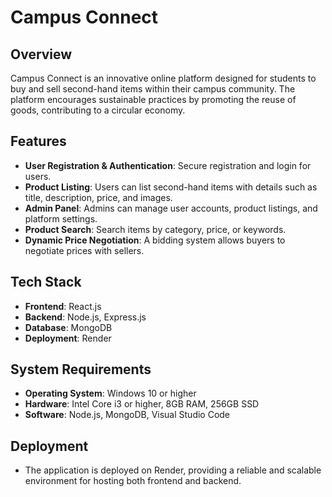 # Campus Connect

## Overview

Campus Connect is an innovative online platform designed for students to buy and sell second-hand items within their campus community. The platform encourages sustainable practices by promoting the reuse of goods, contributing to a circular economy.

## Features

- **User Registration & Authentication**: Secure registration and login for users.
- **Product Listing**: Users can list second-hand items with details such as title, description, price, and images.
- **Admin Panel**: Admins can manage user accounts, product listings, and platform settings.
- **Product Search**: Search items by category, price, or keywords.
- **Dynamic Price Negotiation**: A bidding system allows buyers to negotiate prices with sellers.

## Tech Stack

- **Frontend**: React.js
- **Backend**: Node.js, Express.js
- **Database**: MongoDB
- **Deployment**: Render

## System Requirements

- **Operating System**: Windows 10 or higher
- **Hardware**: Intel Core i3 or higher, 8GB RAM, 256GB SSD
- **Software**: Node.js, MongoDB, Visual Studio Code

## Deployment
- The application is deployed on Render, providing a reliable and scalable environment for hosting both frontend and backend.
